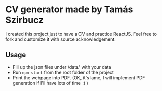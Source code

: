 # CV generator made by Tamás Szirbucz

I created this project just to have a CV and practice ReactJS. Feel free to fork and customize it with source acknowledgement.

## Usage

* Fill up the json files under /data/ with your data
* Run `npm start` from the root folder of the project
* Print the webpage into PDF. (OK, it's lame, I will implement PDF generation if I'll have lots of time :) ) 

